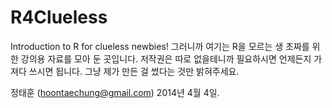 R4Clueless
==========

Introduction to R for clueless newbies!
그러니까 여기는 R을 모르는 생 초짜를 위한 강의용 자료를 모아 둔 곳입니다. 저작권은 따로 없을테니까 필요하시면 언제든지 가져다 쓰시면 됩니다. 그냥 제가 만든 걸 썼다는 것만 밝혀주세요.

정태훈 (hoontaechung@gmail.com)
2014년 4월 4일.
